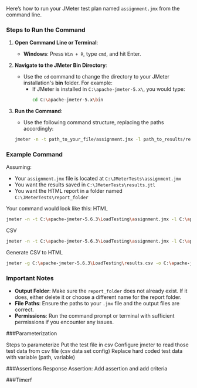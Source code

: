 Here’s how to run your JMeter test plan named `assignment.jmx` from the command line.

### Steps to Run the Command

1. **Open Command Line or Terminal**:
   - **Windows**: Press `Win + R`, type `cmd`, and hit Enter.

2. **Navigate to the JMeter Bin Directory**:
   - Use the `cd` command to change the directory to your JMeter installation's **bin** folder. For example:
     - If JMeter is installed in `C:\apache-jmeter-5.x\`, you would type:
       ```bash
       cd C:\apache-jmeter-5.x\bin
       ```

3. **Run the Command**:
   - Use the following command structure, replacing the paths accordingly:
   ```bash
   jmeter -n -t path_to_your_file/assignment.jmx -l path_to_results/results.jtl -e -o path_to_output/report_folder
   ```

### Example Command
Assuming:
- Your `assignment.jmx` file is located at `C:\JMeterTests\assignment.jmx`
- You want the results saved in `C:\JMeterTests\results.jtl`
- You want the HTML report in a folder named `C:\JMeterTests\report_folder`

Your command would look like this:
HTML
```bash
jmeter -n -t C:\apache-jmeter-5.6.3\LoadTesting\assignment.jmx -l C:\apache-jmeter-5.6.3\LoadTesting\results.jtl -e -o C:\apache-jmeter-5.6.3\LoadTesting\report_folder1
```
CSV
```bash
jmeter -n -t C:\apache-jmeter-5.6.3\LoadTesting\assignment.jmx -l C:\apache-jmeter-5.6.3\LoadTesting\results.csv
```
Generate CSV to HTML
```bash
jmeter -g C:\apache-jmeter-5.6.3\LoadTesting\results.csv -o C:\apache-jmeter-5.6.3\LoadTesting\Report_folder
```

### Important Notes
- **Output Folder**: Make sure the `report_folder` does not already exist. If it does, either delete it or choose a different name for the report folder.
- **File Paths**: Ensure the paths to your `.jmx` file and the output files are correct.
- **Permissions**: Run the command prompt or terminal with sufficient permissions if you encounter any issues.


###Parameterization

Steps to parameterize
Put the test file in csv
Configure jmeter to read those test data from csv file (csv data set config)
Replace hard coded test data with variable (path, variable)

###Assertions
Response Assertion:
Add assertion and add criteria

###Timerf





